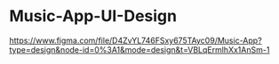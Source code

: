 # Music-App-UI-Design
https://www.figma.com/file/D4ZvYL746FSxy675TAyc09/Music-App?type=design&node-id=0%3A1&mode=design&t=VBLqErmlhXx1AnSm-1
